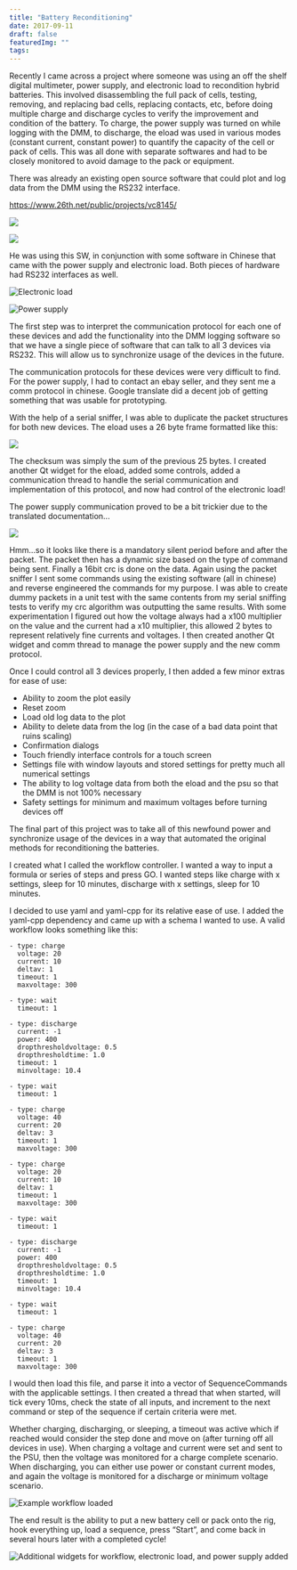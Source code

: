 ```yaml
---
title: "Battery Reconditioning"
date: 2017-09-11
draft: false
featuredImg: ""
tags: 
---
```


Recently I came across a project where someone was using an off the shelf digital multimeter, power supply, and electronic load to recondition hybrid batteries. This involved disassembling the full pack of cells, testing, removing, and replacing bad cells, replacing contacts, etc, before doing multiple charge and discharge cycles to verify the improvement and condition of the battery. To charge, the power supply was turned on while logging with the DMM, to discharge, the eload was used in various modes (constant current, constant power) to quantify the capacity of the cell or pack of cells. This was all done with separate softwares and had to be closely monitored to avoid damage to the pack or equipment.

There was already an existing open source software that could plot and log data from the DMM using the RS232 interface.

https://www.26th.net/public/projects/vc8145/

![](/batterycharging/vc8145orig.png)
  
![](/batterycharging/vc8145.jpg)

He was using this SW, in conjunction with some software in Chinese that came with the power supply and electronic load. Both pieces of hardware had RS232 interfaces as well.

![Electronic load](/batterycharging/eload.jpg)
  
![Power supply](/batterycharging/hspy.png)

The first step was to interpret the communication protocol for each one of these devices and add the functionality into the DMM logging software so that we have a single piece of software that can talk to all 3 devices via RS232. This will allow us to synchronize usage of the devices in the future.

The communication protocols for these devices were very difficult to find. For the power supply, I had to contact an ebay seller, and they sent me a comm protocol in chinese. Google translate did a decent job of getting something that was usable for prototyping.

With the help of a serial sniffer, I was able to duplicate the packet structures for both new devices. The eload uses a 26 byte frame formatted like this:

![](/batterycharging/eloadPackets.png)

The checksum was simply the sum of the previous 25 bytes. I created another Qt widget for the eload, added some controls, added a communication thread to handle the serial communication and implementation of this protocol, and now had control of the electronic load!

The power supply communication proved to be a bit trickier due to the translated documentation...

![](/batterycharging/psupacket.png)

Hmm...so it looks like there is a mandatory silent period before and after the packet. The packet then has a dynamic size based on the type of command being sent. Finally a 16bit crc is done on the data. Again using the packet sniffer I sent some commands using the existing software (all in chinese) and reverse engineered the commands for my purpose. I was able to create dummy packets in a unit test with the same contents from my serial sniffing tests to verify my crc algorithm was outputting the same results. With some experimentation I figured out how the voltage always had a x100 multiplier on the value and the current had a x10 multiplier, this allowed 2 bytes to represent relatively fine currents and voltages. I then created another Qt widget and comm thread to manage the power supply and the new comm protocol.

Once I could control all 3 devices properly, I then added a few minor extras for ease of use:

- Ability to zoom the plot easily
- Reset zoom
- Load old log data to the plot
- Ability to delete data from the log (in the case of a bad data point that ruins scaling)
- Confirmation dialogs
- Touch friendly interface controls for a touch screen
- Settings file with window layouts and stored settings for pretty much all numerical settings
- The ability to log voltage data from both the eload and the psu so that the DMM is not 100% necessary
- Safety settings for minimum and maximum voltages before turning devices off

The final part of this project was to take all of this newfound power and synchronize usage of the devices in a way that automated the original methods for reconditioning the batteries.

I created what I called the workflow controller. I wanted a way to input a formula or series of steps and press GO. I wanted steps like charge with x settings, sleep for 10 minutes, discharge with x settings, sleep for 10 minutes.

I decided to use yaml and yaml-cpp for its relative ease of use. I added the yaml-cpp dependency and came up with a schema I wanted to use. A valid workflow looks something like this:
```
- type: charge
  voltage: 20
  current: 10
  deltav: 1
  timeout: 1
  maxvoltage: 300

- type: wait
  timeout: 1

- type: discharge
  current: -1
  power: 400
  dropthresholdvoltage: 0.5
  dropthresholdtime: 1.0
  timeout: 1
  minvoltage: 10.4

- type: wait
  timeout: 1

- type: charge
  voltage: 40
  current: 20
  deltav: 3
  timeout: 1
  maxvoltage: 300

- type: charge
  voltage: 20
  current: 10
  deltav: 1
  timeout: 1
  maxvoltage: 300
 
- type: wait
  timeout: 1
 
- type: discharge
  current: -1
  power: 400
  dropthresholdvoltage: 0.5
  dropthresholdtime: 1.0
  timeout: 1
  minvoltage: 10.4
 
- type: wait
  timeout: 1
 
- type: charge
  voltage: 40
  current: 20
  deltav: 3
  timeout: 1
  maxvoltage: 300
```

I would then load this file, and parse it into a vector of SequenceCommands with the applicable settings. I then created a thread that when started, will tick every 10ms, check the state of all inputs, and increment to the next command or step of the sequence if certain criteria were met.

Whether charging, discharging, or sleeping, a timeout was active which if reached would consider the step done and move on (after turning off all devices in use). When charging a voltage and current were set and sent to the PSU, then the voltage was monitored for a charge complete scenario. When discharging, you can either use power or constant current modes, and again the voltage is monitored for a discharge or minimum voltage scenario.

![Example workflow loaded](/batterycharging/workflow.png)

The end result is the ability to put a new battery cell or pack onto the rig, hook everything up, load a sequence, press “Start”, and come back in several hours later with a completed cycle!

![Additional widgets for workflow, electronic load, and power supply added](/batterycharging/screenshot.png)